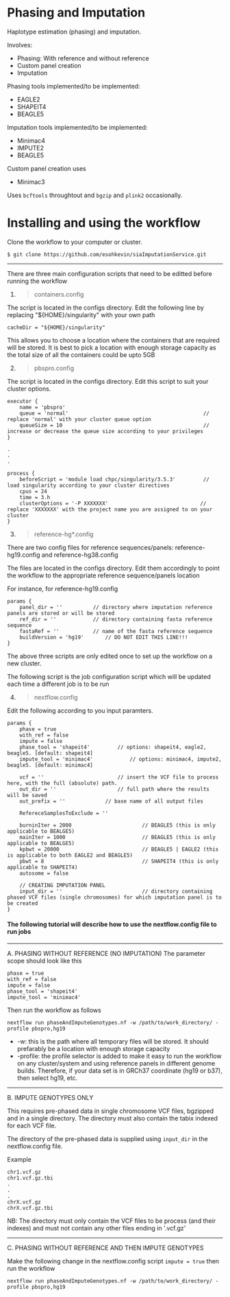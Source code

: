 # Phasing and Imputation
Haplotype estimation (phasing) and imputation.

Involves:

- Phasing: With reference and without reference
- Custom panel creation
- Imputation

Phasing tools implemented/to be implemented:
- EAGLE2
- SHAPEIT4
- BEAGLE5

Imputation tools implemented/to be implemented:
- Minimac4
- IMPUTE2
- BEAGLE5

Custom panel creation uses
- Minimac3

Uses ```bcftools``` throughtout and ```bgzip``` and ```plink2``` occasionally.

# Installing and using the workflow
Clone the workflow to your computer or cluster.
```
$ git clone https://github.com/esohkevin/siaImputationService.git
```
---------------------

There are three main configuration scripts that need to be editted before running the workflow

1. > containers.config

The script is located in the configs directory. Edit the following line by replacing "${HOME}/singularity" with your own path
```
cacheDir = "${HOME}/singularity"
```
This allows you to choose a location where the containers that are required will be stored.
It is best to pick a location with enough storage capacity as the total size of all the
containers could be upto 5GB

2. > pbspro.config

The script is located in the configs directory. Edit this script to suit your cluster options.
```
executor {
    name = 'pbspro'
    queue = 'normal'                                            // replace 'normal' with your cluster queue option
    queueSize = 10                                              // increase or decrease the queue size according to your privileges 
}

.
.
.

process {
    beforeScript = 'module load chpc/singularity/3.5.3'         // load singularity according to your cluster directives
    cpus = 24
    time = 3.h
    clusterOptions = '-P XXXXXXX'                              // replace 'XXXXXXX' with the project name you are assigned to on your cluster
}
``` 

3. > reference-hg*.config

There are two config files for reference sequences/panels: reference-hg19.config and reference-hg38.config

The files are located in the configs directory. Edit them accordingly to point the workflow to the appropriate reference sequence/panels location

For instance, for reference-hg19.config
```
params {
    panel_dir = ''			// directory where imputation reference panels are stored or will be stored
    ref_dir = ''			// directory containing fasta reference sequence
    fastaRef = ''			// name of the fasta reference sequence
    buildVersion = 'hg19'		// DO NOT EDIT THIS LINE!!!
}

```

The above three scripts are only edited once to set up the workflow on a new cluster.

The following script is the job configuration script which will be updated each time a different job is to be run

4. > nextflow.config 

Edit the following according to you input paramters.
```
params {
    phase = true
    with_ref = false
    impute = false
    phase_tool = 'shapeit4'			// options: shapeit4, eagle2, beagle5. [default: shapeit4] 
    impute_tool = 'minimac4'			// options: minimac4, impute2, beagle5. [default: minimac4]

    vcf = ''		    			// insert the VCF file to process here, with the full (absolute) path.
    out_dir = ''			    	// full path where the results will be saved
    out_prefix = ''				// base name of all output files

    RefereceSamplesToExclude = ''

    burninIter = 2000                   	// BEAGLE5 (this is only applicable to BEALGE5)
    mainIter = 1000                     	// BEAGLE5 (this is only applicable to BEALGE5)
    kpbwt = 20000                       	// BEAGLE5 | EAGLE2 (this is applicable to both EAGLE2 and BEAGLE5)
    pbwt = 8                            	// SHAPEIT4 (this is only applicable to SHAPEIT4)
    autosome = false

    // CREATING IMPUTATION PANEL
    input_dir = ''                      	// directory containing phased VCF files (single chromosomes) for which imputation panel is to be created
}
```

#### The following tutorial will describe how to use the nextflow.config file to run jobs

--------------------
A. PHASING WITHOUT REFERENCE (NO IMPUTATION)
The parameter scope should look like this
```
phase = true
with_ref = false
impute = false
phase_tool = 'shapeit4'
impute_tool = 'minimac4'
```
Then run the workflow as follows
```
nextflow run phaseAndImputeGenotypes.nf -w /path/to/work_directory/ -profile pbspro,hg19
```
- -w: this is the path where all temporary files will be stored. It should prefarably be a location with enough storage capacity
- -profile: the profile selector is added to make it easy to run the workflow on any cluster/system and using reference panels in different genome builds. 
Therefore, if your data set is in GRCh37 coordinate (hg19 or b37), then select hg19, etc.

------------------
B. IMPUTE GENOTYPES ONLY

This requires pre-phased data in single chromosome VCF files, bgzipped and in a single directory. The directory must also contain the tabix indexed for each VCF file.

The directory of the pre-phased data is supplied using ```input_dir``` in the nextflow.config file.

Example
```
chr1.vcf.gz
chr1.vcf.gz.tbi
.
.
.
chrX.vcf.gz
chrX.vcf.gz.tbi
```
NB: The directory must only contain the VCF files to be process (and their indexes) and must not contain any other files ending in '.vcf.gz'

---------------------
C. PHASING WITHOUT REFERENCE AND THEN IMPUTE GENOTYPES

Make the following change in the nextflow.config script ```impute = true``` then run the workflow
```
nextflow run phaseAndImputeGenotypes.nf -w /path/to/work_directory/ -profile pbspro,hg19
```


